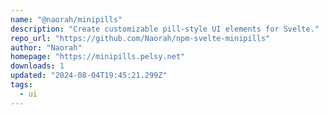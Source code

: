 ```yaml
---
name: "@naorah/minipills"
description: "Create customizable pill-style UI elements for Svelte."
repo_url: "https://github.com/Naorah/npm-svelte-minipills"
author: "Naorah"
homepage: "https://minipills.pelsy.net"
downloads: 1
updated: "2024-08-04T19:45:21.299Z"
tags: 
  - ui
---
```


